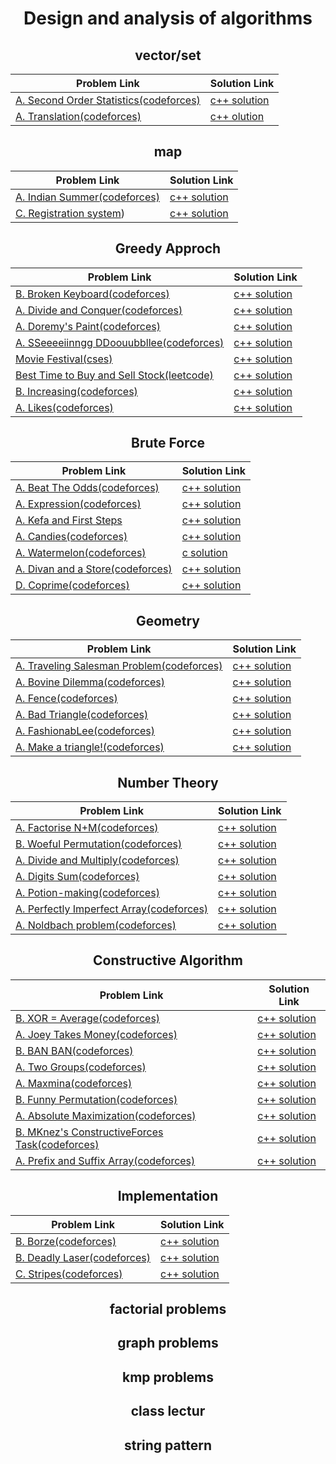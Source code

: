
<h1 align = "center">Design and analysis of algorithms</h1>
<h2 align = "center">vector/set</h2>

Problem Link | Solution Link
------------  | ------------
[A. Second Order Statistics(codeforces)](https://codeforces.com/problemset/problem/22/A/) | [c++ solution](https://codeforces.com/contest/22/submission/185242779/)
[A. Translation(codeforces)](https://codeforces.com/problemset/problem/41/A/) | [c++ olution](https://codeforces.com/contest/41/submission/184972965)


<h2 align = "center">map</h2>

Problem Link | Solution Link
------------  | ------------
[A. Indian Summer(codeforces)](https://codeforces.com/problemset/problem/44/A) | [c++ solution](https://codeforces.com/contest/44/submission/185243582/)
[C. Registration system](https://codeforces.com/problemset/problem/4/C)) | [c++ solution](https://codeforces.com/contest/4/submission/99614545/)

<h2 align = "center">Greedy Approch</h2>

Problem Link | Solution Link
------------  | ------------
[B. Broken Keyboard(codeforces)](https://codeforces.com/problemset/problem/1765/B) | [c++ solution](https://codeforces.com/contest/1765/submission/185615849)
[A. Divide and Conquer(codeforces)](https://codeforces.com/problemset/problem/1762/A) | [c++ solution](https://codeforces.com/contest/1762/submission/185350880)
[A. Doremy's Paint(codeforces)](https://codeforces.com/problemset/problem/1764/A) | [c++ solution](https://codeforces.com/contest/1764/submission/185621275)
[A. SSeeeeiinngg DDoouubbllee(codeforces)](https://codeforces.com/problemset/problem/1758/A) | [c++ solution](https://codeforces.com/contest/1758/submission/194573230)
[Movie Festival(cses)](https://cses.fi/problemset/task/1629/) | [c++ solution](https://cses.fi/problemset/result/5133571/)
[Best Time to Buy and Sell Stock(leetcode)](https://leetcode.com/problems/best-time-to-buy-and-sell-stock/) | [c++ solution](https://leetcode.com/submissions/detail/866503138/)
[B. Increasing(codeforces)](https://codeforces.com/contest/1742/problem/B) | [c++ solution](https://codeforces.com/contest/1742/submission/194580085)
[A. Likes(codeforces)](https://codeforces.com/contest/1802/problem/A) | [c++ solution](https://codeforces.com/contest/1802/submission/196614770)

<h2 align = "center">Brute Force</h2>

Problem Link | Solution Link
------------  | ------------
[A. Beat The Odds(codeforces)](https://codeforces.com/problemset/problem/1691/A) | [c++ solution](https://codeforces.com/contest/1691/submission/159014836)
[A. Expression(codeforces)](https://codeforces.com/problemset/problem/479/A) | [c++ solution](https://codeforces.com/contest/479/submission/188899245)
[A. Kefa and First Steps](https://codeforces.com/problemset/problem/580/A) | [c++ solution](https://codeforces.com/contest/580/submission/188900818)
[A. Candies(codeforces)](https://codeforces.com/problemset/problem/1343/A) | [c++ solution](https://codeforces.com/contest/1343/submission/188902330)
[A. Watermelon(codeforces)](https://codeforces.com/problemset/problem/4/A) | [c solution](https://codeforces.com/contest/4/submission/89987223)
[A. Divan and a Store(codeforces)](https://codeforces.com/problemset/problem/1614/A) | [c++ solution](https://codeforces.com/contest/1614/submission/188904609)
[D. Coprime(codeforces)](https://codeforces.com/contest/1742/problem/D) | [c++ solution](https://codeforces.com/contest/1742/submission/194708427)

<h2 align = "center">Geometry</h2>

Problem Link | Solution Link
------------ | ------------
[A. Traveling Salesman Problem(codeforces)](https://codeforces.com/problemset/problem/1713/A) | [c++ solution](https://codeforces.com/contest/1713/submission/188870013)
[A. Bovine Dilemma(codeforces)](https://codeforces.com/problemset/problem/1466/A) | [c++ solution](https://codeforces.com/contest/1466/submission/188881038)
[A. Fence(codeforces)](https://codeforces.com/problemset/problem/1422/A) | [c++ solution](https://codeforces.com/contest/1422/submission/188885374)
[A. Bad Triangle(codeforces)](https://codeforces.com/problemset/problem/1398/A) | [c++ solution](https://codeforces.com/contest/1398/submission/188889107)
[A. FashionabLee(codeforces)](https://codeforces.com/problemset/problem/1369/A) | [c++ solution](https://codeforces.com/contest/1369/submission/188890772)
[A. Make a triangle!(codeforces)](https://codeforces.com/problemset/problem/1064/A) | [c++ solution](https://codeforces.com/contest/1064/submission/188893397)

<h2 align = "center">Number Theory</h2>

Problem Link | Solution Link
------------  | ------------
[A. Factorise N+M(codeforces)](https://codeforces.com/problemset/problem/1740/A) | [c++ solution](https://codeforces.com/contest/1740/submission/188781976)
[B. Woeful Permutation(codeforces)](https://codeforces.com/problemset/problem/1712/B) | [c++ solution](https://codeforces.com/contest/1712/submission/188787705)
[A. Divide and Multiply(codeforces)](https://codeforces.com/problemset/problem/1609/A) | [c++ solution](https://codeforces.com/contest/1609/submission/137262798)
[A. Digits Sum(codeforces)](https://codeforces.com/problemset/problem/1553/A) | [c++ solution](https://codeforces.com/contest/1553/submission/188795586)
[A. Potion-making(codeforces)](https://codeforces.com/problemset/problem/1525/A) | [c++ solution](https://codeforces.com/contest/1525/submission/188861628)
[A. Perfectly Imperfect Array(codeforces)](https://codeforces.com/problemset/problem/1514/A) | [c++ solution](https://codeforces.com/contest/1514/submission/188864361)
[A. Noldbach problem(codeforces)](https://codeforces.com/contest/17/problem/A) | [c++ solution](https://codeforces.com/contest/17/submission/194418093)

<h2 align = "center">Constructive Algorithm</h2>

Problem Link | Solution Link
------------  | ------------
[B. XOR = Average(codeforces)](https://codeforces.com/problemset/problem/1758/B) | [c++ solution](https://codeforces.com/contest/1758/submission/186848691)
[A. Joey Takes Money(codeforces)](https://codeforces.com/problemset/problem/1731/A) | [c++ solution](https://codeforces.com/contest/1731/submission/186899225)
[B. BAN BAN(codeforces)](https://codeforces.com/problemset/problem/1747/B) | [c++ solution](https://codeforces.com/contest/1747/submission/188756430)
[A. Two Groups(codeforces)](https://codeforces.com/problemset/problem/1747/A) | [c++ solution](https://codeforces.com/contest/1747/submission/188762041)
[A. Maxmina(codeforces)](https://codeforces.com/problemset/problem/1746/A) | [c++ solution](https://codeforces.com/contest/1746/submission/188763772)
[B. Funny Permutation(codeforces)](https://codeforces.com/problemset/problem/1741/B) | [c++ solution](https://codeforces.com/contest/1741/submission/188774864)
[A. Absolute Maximization(codeforces)](https://codeforces.com/contest/1763/problem/A) | [c++ solution](https://codeforces.com/contest/1763/submission/194983421)
[B. MKnez's ConstructiveForces Task(codeforces)](https://codeforces.com/contest/1779/problem/B) | [c++ solution](https://codeforces.com/contest/1779/submission/194346170)
[A. Prefix and Suffix Array(codeforces)](https://codeforces.com/contest/1794/problem/A) | [c++ solution](https://codeforces.com/contest/1794/submission/196487846)

<h2 align = "center">Implementation</h2>

Problem Link | Solution Link
------------  | ------------
[B. Borze(codeforces)](https://codeforces.com/contest/32/problem/B) | [c++ solution](https://codeforces.com/contest/32/submission/194437634)
[B. Deadly Laser(codeforces)](https://codeforces.com/contest/1721/problem/B) | [c++ solution](https://codeforces.com/contest/1721/submission/196158551)
[C. Stripes(codeforces)](https://codeforces.com/contest/1742/problem/C) | [c++ solution](https://codeforces.com/contest/1742/submission/194588805)

<h2 align = "center">factorial problems</h2>
<h2 align = "center">graph problems</h2>
<h2 align = "center">kmp problems</h2>
<h2 align = "center">class lectur</h2>
<h2 align = "center">string pattern</h2>
